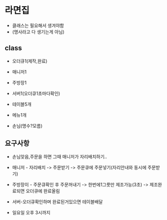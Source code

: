 # 라면집
* 클래스는 필요해서 생겨야함
* (명사라고 다 생기는게 아님)

## class
* 오더큐1(제작,완료)
* 매니저1
* 주방장1
* 서버1(오더큐1초마다확인)
* 테이블5개

* 메뉴1개
* 손님(명수?모름)

## 요구사항
* 손님앚음,주문을 하면 그때 매니저가 자리배치하기..
* 매니저 - 자리배치 -> 주문받기 -> 주문큐에 주문넣기(자리안내와 동시에 주문받기)
* 주방장이 - 주문큐확인 후 주문꺼내기 -> 한번에1그릇만 제조가능(3초) -> 
           제조완료되면 오더큐에 완료올림
* 서버-오더큐확인하며 완료된거있으면 테이블배달

* 일요일 오후 3시까지